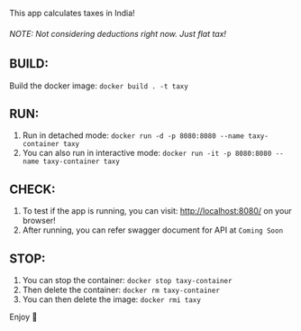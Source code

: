 This app calculates taxes in India!  
###### NOTE: Not considering deductions right now. Just flat tax!  
  
BUILD:
------
  
Build the docker image: `docker build . -t taxy`  

RUN:  
----  
1. Run in detached mode: `docker run -d -p 8080:8080 --name taxy-container taxy`  
2. You can also run in interactive mode: `docker run -it -p 8080:8080 --name taxy-container taxy`  
  
CHECK:  
------  
1. To test if the app is running, you can visit: <http://localhost:8080/> on your browser!  
2. After running, you can refer swagger document for API at `Coming Soon`  
  
STOP:  
-----  
1. You can stop the container: `docker stop taxy-container`  
2. Then delete the container: `docker rm taxy-container`  
3. You can then delete the image: `docker rmi taxy`  
    
Enjoy 🙂  
